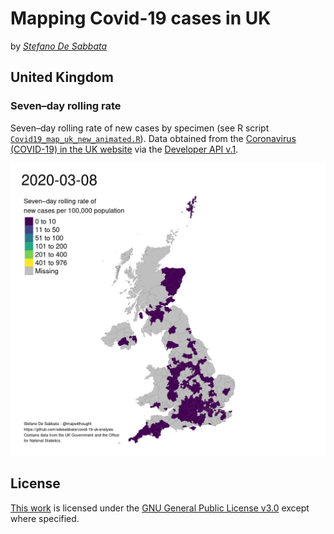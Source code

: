 # Mapping Covid-19 cases in UK

by *[Stefano De Sabbata](https://stefanodesabbata.com)*



## United Kingdom

### Seven–day rolling rate

Seven–day rolling rate of new cases by specimen (see R script [`Covid19_map_uk_new_animated.R`](https://github.com/sdesabbata/covid-19-uk-analysis/blob/master/Covid19_map_uk_new_animated.R)). Data obtained from the [Coronavirus (COVID-19) in the UK website](https://coronavirus.data.gov.uk/) via the [Developer API v.1](https://coronavirus.data.gov.uk/developers-guide).

![](Maps/covid19_cases_uk_7DayRateNew_anim_20200301_20201017.gif)



## License

[This work](https://github.com/sdesabbata/GY7702) is licensed under the [GNU General Public License v3.0](https://www.gnu.org/licenses/gpl-3.0.html) except where specified.